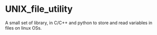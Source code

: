 # UNIX_file_utility
A small set of library, in C/C++ and python to store and read variables in files on linux OSs.
